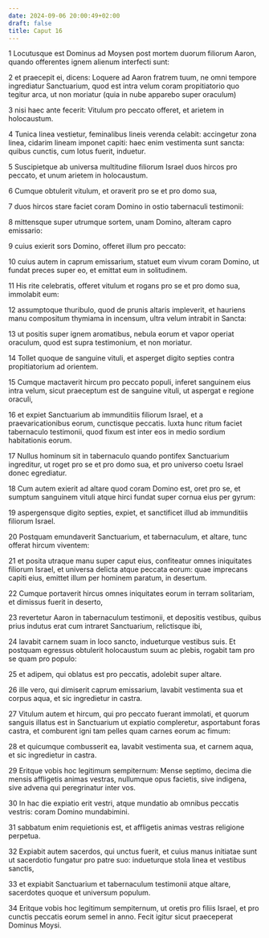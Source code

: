 ```yaml
---
date: 2024-09-06 20:00:49+02:00
draft: false
title: Caput 16
---
```





1 Locutusque est Dominus ad Moysen post mortem duorum filiorum Aaron, quando offerentes ignem alienum interfecti sunt:

2 et praecepit ei, dicens: Loquere ad Aaron fratrem tuum, ne omni tempore ingrediatur Sanctuarium, quod est intra velum coram propitiatorio quo tegitur arca, ut non moriatur (quia in nube apparebo super oraculum)

3 nisi haec ante fecerit: Vitulum pro peccato offeret, et arietem in holocaustum.

4 Tunica linea vestietur, feminalibus lineis verenda celabit: accingetur zona linea, cidarim lineam imponet capiti: haec enim vestimenta sunt sancta: quibus cunctis, cum lotus fuerit, induetur.

5 Suscipietque ab universa multitudine filiorum Israel duos hircos pro peccato, et unum arietem in holocaustum.

6 Cumque obtulerit vitulum, et oraverit pro se et pro domo sua,

7 duos hircos stare faciet coram Domino in ostio tabernaculi testimonii:

8 mittensque super utrumque sortem, unam Domino, alteram capro emissario:

9 cuius exierit sors Domino, offeret illum pro peccato:

10 cuius autem in caprum emissarium, statuet eum vivum coram Domino, ut fundat preces super eo, et emittat eum in solitudinem.

11 His rite celebratis, offeret vitulum et rogans pro se et pro domo sua, immolabit eum:

12 assumptoque thuribulo, quod de prunis altaris impleverit, et hauriens manu compositum thymiama in incensum, ultra velum intrabit in Sancta:

13 ut positis super ignem aromatibus, nebula eorum et vapor operiat oraculum, quod est supra testimonium, et non moriatur.

14 Tollet quoque de sanguine vituli, et asperget digito septies contra propitiatorium ad orientem.

15 Cumque mactaverit hircum pro peccato populi, inferet sanguinem eius intra velum, sicut praeceptum est de sanguine vituli, ut aspergat e regione oraculi,

16 et expiet Sanctuarium ab immunditiis filiorum Israel, et a praevaricationibus eorum, cunctisque peccatis. Iuxta hunc ritum faciet tabernaculo testimonii, quod fixum est inter eos in medio sordium habitationis eorum.

17 Nullus hominum sit in tabernaculo quando pontifex Sanctuarium ingreditur, ut roget pro se et pro domo sua, et pro universo coetu Israel donec egrediatur.

18 Cum autem exierit ad altare quod coram Domino est, oret pro se, et sumptum sanguinem vituli atque hirci fundat super cornua eius per gyrum:

19 aspergensque digito septies, expiet, et sanctificet illud ab immunditiis filiorum Israel.

20 Postquam emundaverit Sanctuarium, et tabernaculum, et altare, tunc offerat hircum viventem:

21 et posita utraque manu super caput eius, confiteatur omnes iniquitates filiorum Israel, et universa delicta atque peccata eorum: quae imprecans capiti eius, emittet illum per hominem paratum, in desertum.

22 Cumque portaverit hircus omnes iniquitates eorum in terram solitariam, et dimissus fuerit in deserto,

23 revertetur Aaron in tabernaculum testimonii, et depositis vestibus, quibus prius indutus erat cum intraret Sanctuarium, relictisque ibi,

24 lavabit carnem suam in loco sancto, indueturque vestibus suis. Et postquam egressus obtulerit holocaustum suum ac plebis, rogabit tam pro se quam pro populo:

25 et adipem, qui oblatus est pro peccatis, adolebit super altare.

26 ille vero, qui dimiserit caprum emissarium, lavabit vestimenta sua et corpus aqua, et sic ingredietur in castra.

27 Vitulum autem et hircum, qui pro peccato fuerant immolati, et quorum sanguis illatus est in Sanctuarium ut expiatio compleretur, asportabunt foras castra, et comburent igni tam pelles quam carnes eorum ac fimum:

28 et quicumque combusserit ea, lavabit vestimenta sua, et carnem aqua, et sic ingredietur in castra.

29 Eritque vobis hoc legitimum sempiternum: Mense septimo, decima die mensis affligetis animas vestras, nullumque opus facietis, sive indigena, sive advena qui peregrinatur inter vos.

30 In hac die expiatio erit vestri, atque mundatio ab omnibus peccatis vestris: coram Domino mundabimini.

31 sabbatum enim requietionis est, et affligetis animas vestras religione perpetua.

32 Expiabit autem sacerdos, qui unctus fuerit, et cuius manus initiatae sunt ut sacerdotio fungatur pro patre suo: indueturque stola linea et vestibus sanctis,

33 et expiabit Sanctuarium et tabernaculum testimonii atque altare, sacerdotes quoque et universum populum.

34 Eritque vobis hoc legitimum sempiternum, ut oretis pro filiis Israel, et pro cunctis peccatis eorum semel in anno. Fecit igitur sicut praeceperat Dominus Moysi.

